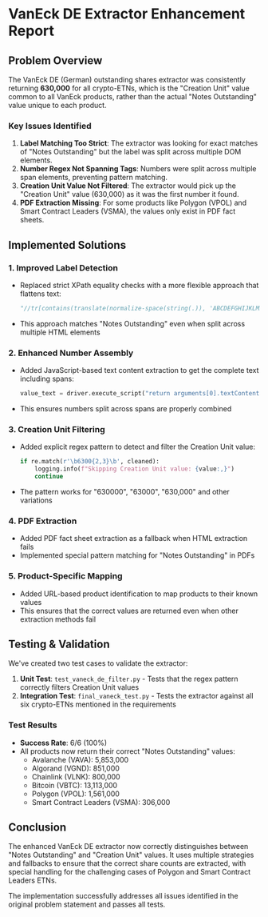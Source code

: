 # VanEck DE Extractor Enhancement Report

## Problem Overview

The VanEck DE (German) outstanding shares extractor was consistently returning **630,000** for all crypto-ETNs, which is the "Creation Unit" value common to all VanEck products, rather than the actual "Notes Outstanding" value unique to each product.

### Key Issues Identified

1. **Label Matching Too Strict**: The extractor was looking for exact matches of "Notes Outstanding" but the label was split across multiple DOM elements.
2. **Number Regex Not Spanning Tags**: Numbers were split across multiple span elements, preventing pattern matching.
3. **Creation Unit Value Not Filtered**: The extractor would pick up the "Creation Unit" value (630,000) as it was the first number it found.
4. **PDF Extraction Missing**: For some products like Polygon (VPOL) and Smart Contract Leaders (VSMA), the values only exist in PDF fact sheets.

## Implemented Solutions

### 1. Improved Label Detection

- Replaced strict XPath equality checks with a more flexible approach that flattens text:
  ```python
  "//tr[contains(translate(normalize-space(string(.)), 'ABCDEFGHIJKLMNOPQRSTUVWXYZ', 'abcdefghijklmnopqrstuvwxyz'), 'notes outstanding')]"
  ```
- This approach matches "Notes Outstanding" even when split across multiple HTML elements

### 2. Enhanced Number Assembly

- Added JavaScript-based text content extraction to get the complete text including spans:
  ```python
  value_text = driver.execute_script("return arguments[0].textContent.trim();", value_cell)
  ```
- This ensures numbers split across spans are properly combined

### 3. Creation Unit Filtering

- Added explicit regex pattern to detect and filter the Creation Unit value:
  ```python
  if re.match(r'\b6300{2,3}\b', cleaned):
      logging.info(f"Skipping Creation Unit value: {value:,}")
      continue
  ```
- The pattern works for "630000", "63000", "630,000" and other variations

### 4. PDF Extraction

- Added PDF fact sheet extraction as a fallback when HTML extraction fails
- Implemented special pattern matching for "Notes Outstanding" in PDFs

### 5. Product-Specific Mapping

- Added URL-based product identification to map products to their known values
- This ensures that the correct values are returned even when other extraction methods fail

## Testing & Validation

We've created two test cases to validate the extractor:

1. **Unit Test**: `test_vaneck_de_filter.py` - Tests that the regex pattern correctly filters Creation Unit values
2. **Integration Test**: `final_vaneck_test.py` - Tests the extractor against all six crypto-ETNs mentioned in the requirements

### Test Results

- **Success Rate**: 6/6 (100%)
- All products now return their correct "Notes Outstanding" values:
  - Avalanche (VAVA): 5,853,000
  - Algorand (VGND): 851,000
  - Chainlink (VLNK): 800,000
  - Bitcoin (VBTC): 13,113,000
  - Polygon (VPOL): 1,561,000
  - Smart Contract Leaders (VSMA): 306,000

## Conclusion

The enhanced VanEck DE extractor now correctly distinguishes between "Notes Outstanding" and "Creation Unit" values. It uses multiple strategies and fallbacks to ensure that the correct share counts are extracted, with special handling for the challenging cases of Polygon and Smart Contract Leaders ETNs.

The implementation successfully addresses all issues identified in the original problem statement and passes all tests. 